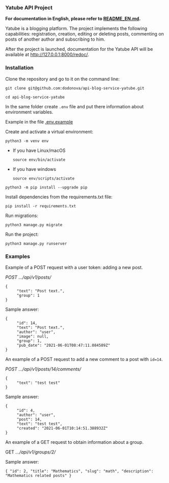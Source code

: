 ### Yatube API Project

**For documentation in English, please refer to [README_EN.md](./README_EN.md).**


Yatube is a blogging platform. The project implements the following capabilities: registration, creation, editing or deleting posts, commenting on posts of another author and subscribing to him.

After the project is launched, documentation for the Yatube API will be available at http://127.0.0.1:8000/redoc/.

### Installation

Clone the repository and go to it on the command line:

```
git clone git@github.com:dodonova/api-blog-service-yatube.git
```

```
cd api-blog-service-yatube
```

In the same folder create `.env` file and put there information about environment variables. 

Example in the file [.env.example](./.env.example)    

Create and activate a virtual environment:

```
python3 -m venv env
```

* If you have Linux/macOS

     ```
     source env/bin/activate
     ```

* If you have windows

     ```
     source env/scripts/activate
     ```

```
python3 -m pip install --upgrade pip
```

Install dependencies from the requirements.txt file:

```
pip install -r requirements.txt
```

Run migrations:

```
python3 manage.py migrate
```

Run the project:

```
python3 manage.py runserver
```

### Examples

Example of a POST request with a user token: adding a new post.

*POST .../api/v1/posts/*

```
{
     "text": "Post text.",
     "group": 1
}
```

Sample answer:

```
{
     "id": 14,
     "text": "Post text.",
     "author": "user",
     "image": null,
     "group": 1,
     "pub_date": "2021-06-01T08:47:11.084589Z"
}
```

An example of a POST request to add a new comment to a post with `id=14`.

*POST .../api/v1/posts/14/comments/*

```
{
     "text": "test test"
}
```

Sample answer:

```
{
     "id": 4,
     "author": "user",
     "post": 14,
     "text": "test test",
     "created": "2021-06-01T10:14:51.388932Z"
}
```

An example of a GET request to obtain information about a group.

GET *.../api/v1/groups/2/*

Sample answer:

`{
     "id": 2,
     "title": "Mathematics",
     "slug": "math",
     "description": "Mathematics related posts"
}`